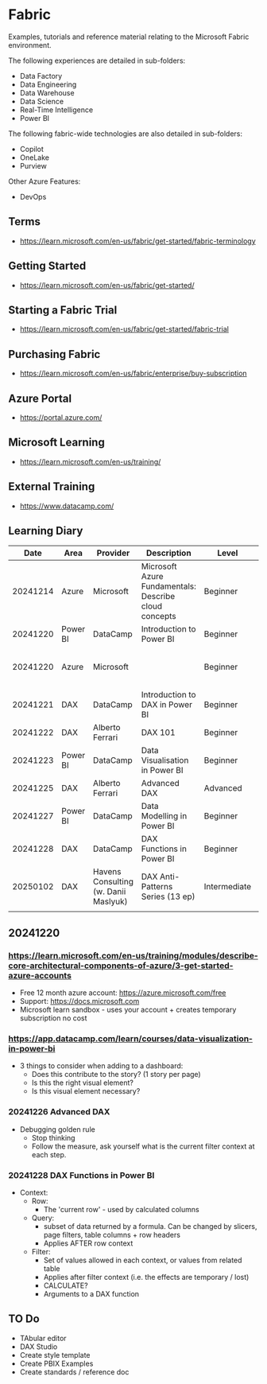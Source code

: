 # Fabric
Examples, tutorials and reference material relating to the Microsoft Fabric environment.

The following experiences are detailed in sub-folders:
- Data Factory
- Data Engineering
- Data Warehouse
- Data Science
- Real-Time Intelligence
- Power BI

The following fabric-wide technologies are also detailed in sub-folders:
- Copilot
- OneLake
- Purview

Other Azure Features:
- DevOps
  

## Terms
- https://learn.microsoft.com/en-us/fabric/get-started/fabric-terminology

## Getting Started
- https://learn.microsoft.com/en-us/fabric/get-started/

## Starting a Fabric Trial
- https://learn.microsoft.com/en-us/fabric/get-started/fabric-trial

## Purchasing Fabric
- https://learn.microsoft.com/en-us/fabric/enterprise/buy-subscription

## Azure Portal
- https://portal.azure.com/

## Microsoft Learning
- https://learn.microsoft.com/en-us/training/

## External Training
- https://www.datacamp.com/

## Learning Diary

| Date     | Area     | Provider                             | Description                                           | Level        | Duration | Url                                                                                                                             | Status      | Rating |
| -------- | -------- | ------------------------------------ | ----------------------------------------------------- | ------------ | -------- | ------------------------------------------------------------------------------------------------------------------------------- | ----------- | ------ |
| 20241214 | Azure    | Microsoft                            | Microsoft Azure Fundamentals: Describe cloud concepts | Beginner     | 1 hr     | https://learn.microsoft.com/en-us/training/paths/microsoft-azure-fundamentals-describe-cloud-concepts/                          | Completed   | **     |
| 20241220 | Power BI | DataCamp                             | Introduction to Power BI                              | Beginner     | 4 hr     | https://app.datacamp.com/learn/courses/introduction-to-power-bi                                                                 | Completed   | ***    |
| 20241220 | Azure    | Microsoft                            |                                                       | Beginner     | 1 hr     | https://learn.microsoft.com/en-us/training/modules/describe-core-architectural-components-of-azure/3-get-started-azure-accounts | In Progress |        |
| 20241221 | DAX      | DataCamp                             | Introduction to DAX in Power BI                       | Beginner     | 3 hr     | https://campus.datacamp.com/courses/introduction-to-dax-in-power-bi/getting-started-with-dax?ex=1                               | Completed   | ****   |
| 20241222 | DAX      | Alberto Ferrari                      | DAX 101                                               | Beginner     | 2 hr     | https://www.youtube.com/watch?v=klQAZLr5vxA                                                                                     | Completed   | *****  |
| 20241223 | Power BI | DataCamp                             | Data Visualisation in Power BI                        | Beginner     | 3 hr     | https://app.datacamp.com/learn/courses/data-visualization-in-power-bi                                                           | Completed   | ***    |
| 20241225 | DAX      | Alberto Ferrari                      | Advanced DAX                                          | Advanced     | 2 hr     | https://www.youtube.com/watch?v=6ncHnWMEdic                                                                                     | Completed   | *****  |
| 20241227 | Power BI | DataCamp                             | Data Modelling in Power BI                            | Beginner     | 3 hr     | https://app.datacamp.com/learn/courses/data-modeling-in-power-bi                                                                | Completed   | ***    |
| 20241228 | DAX      | DataCamp                             | DAX Functions in Power BI                             | Beginner     | 3 hr     | https://app.datacamp.com/learn/courses/dax-functions-in-power-bi                                                                | Completed   | **     |
| 20250102 | DAX      | Havens Consulting (w. Danii Maslyuk) | DAX Anti-Patterns Series (13 ep)                      | Intermediate | 5 hr     | https://www.youtube.com/playlist?list=PLzN99cpDw6oA4R_YAmkoJpq-g_Dl8i_rh                                                        |             |        |
|          |          |                                      |                                                       |              |          |                                                                                                                                 |             |        |


## 20241220

### https://learn.microsoft.com/en-us/training/modules/describe-core-architectural-components-of-azure/3-get-started-azure-accounts
- Free 12 month azure account: https://azure.microsoft.com/free
- Support: https://docs.microsoft.com
- Microsoft learn sandbox - uses your account + creates temporary subscription no cost

### https://app.datacamp.com/learn/courses/data-visualization-in-power-bi
- 3 things to consider when adding to a dashboard:
  - Does this contribute to the story? (1 story per page)
  - Is this the right visual element?
  - Is this visual element necessary?

### 20241226 Advanced DAX
- Debugging golden rule
  - Stop thinking
  - Follow the measure, ask yourself what is the current filter context at each step.

### 20241228 DAX Functions in Power BI
- Context:
  - Row:
    - The 'current row' - used by calculated columns 
  - Query:
    - subset of data returned by a formula. Can be changed by slicers, page filters, table columns + row headers
    - Applies AFTER row context
  - Filter:
    - Set of values allowed in each context, or values from related table
    - Applies after filter context (i.e. the effects are temporary / lost)
    - CALCULATE?
    - Arguments to a DAX function

## TO Do
- TAbular editor
- DAX Studio
- Create style template
- Create PBIX Examples
- Create standards / reference doc